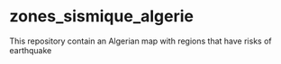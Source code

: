 # zones_sismique_algerie
This repository contain an Algerian map with regions that have risks of earthquake
